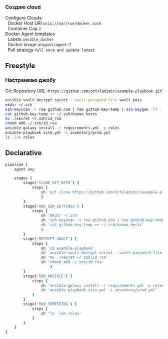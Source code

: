 ### Создаю cloud
Configure Clouds:  
&nbsp;&nbsp;Docker Host URI `unix://var/run/docker.sock`  
&nbsp;&nbsp;Container Cap `2`  
Docker Agent templates  
&nbsp;&nbsp;Labels `ansible_docker`  
&nbsp;&nbsp;Docker Image `aragast/agent:7`  
&nbsp;&nbsp;Pull strategy `Pull once and update latest`
## Freestyle
### Настраиваю джобу
Git::Repository URL::`https://github.com/ottvladimir/example-playbook.git`
```bash
ansible-vault decrypt secret --vault-password-file vault_pass
mkdir ~/.ssh
ssh-keyscan -t rsa github.com | tee github-key-temp | ssh-keygen -lf -
cat github-key-temp >> ~/.ssh/known_hosts
mv ./secret ~/.ssh/id_rsa
chmod 400 ~/.ssh/id_rsa
ansible-galaxy install -r requirements.yml -p roles
ansible-playbook site.yml -i inventory/prod.yml
ls -lah roles
```
## Declarative
```bash
pipeline {
    agent any

    stages {
        stage('CLONE_GIT_REPO') {
            steps {
                sh 'git clone https://github.com/ottvladimir/example-playbook.git'
                }
        }
        stage('ADD_SSH_SETTINGS') {
            steps {
                sh 'mkdir ~/.ssh'
                sh 'ssh-keyscan -t rsa github.com | tee github-key-temp | ssh-keygen -lf -'
                sh 'cat github-key-temp >> ~/.ssh/known_hosts'
                }
        }    
        stage('DECRYPT_VAULT') {
            steps {
                sh 'cd example-playbook'
                sh 'ansible-vault decrypt secret --vault-password-file vault_pass'
                sh 'mv ./secret ~/.ssh/id_rsa'
                sh 'chmod 400 ~/.ssh/id_rsa'
                    }
        }
        stage('RUN_ANSIBLE') {
            steps {
                sh 'ansible-galaxy install -r requirements.yml -p roles'
                sh 'ansible-playbook site.yml -i inventory/prod.yml'
            }
        }
        stage('RUN_SOMETHING') {
            steps {
                sh 'ls -lah roles'
            }
        }    
    }
}
```
